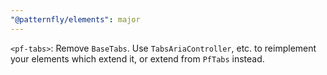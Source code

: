 ```yaml
---
"@patternfly/elements": major
---
```

`<pf-tabs>`: Remove `BaseTabs`. Use `TabsAriaController`, etc. to reimplement
your elements which extend it, or extend from `PfTabs` instead.
